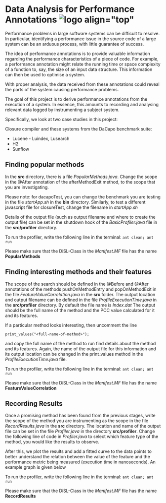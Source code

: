 # Data Analysis for Performance Annotations ![logo align="top"](https://github.com/IreneJacob/performance_annotations/blob/master/logo/logo_small.png)
Performance problems in large software systems can be difficult to resolve. In particular, identifying a performance issue in the source code of a large system can be an arduous process, with little guarantee of success.

The idea of performance annotations is to provide valuable information regarding the performance characteristics of a piece of code. For example, a performance annotation might relate the running time or space complexity of a function to, say, the size of an input data structure. This information can then be used to optimise a system.

With proper analysis, the data received from these annotations could reveal the parts of the system causing performance problems.

The goal of this project is to derive performance annotations from the execution of a system. In essence, this amounts to recording and analysing relevant data logged by instrumenting a subject system.

Specifically, we look at two case studies in this project:

Closure compiler and these systems from the DaCapo benchmark suite:
- Lucene - Luindex, Lusearch
- H2
- Sunflow

## Finding popular methods
In the **src** directory, there is a file *PopularMethods.java*. Change the scope in the @After annotation of the afterMethodExit method, to the scope that you are investigating.

Please note:  for dacapoTest, you can change the benchmark you are testing in the file *startApp.sh* in the **bin** directory. Similarly, to test a different javascript file for closureTest, change the filename in *startApp.sh*

Details of the output file (such as output filename and where to create the output file) can be set in the shutdown hook of the *BasicProfiler.java* file in the **src/profiler** directory.

To run the profiler, write the following line in the terminal:
``` ant clean; ant run ```

Please make sure that the DiSL-Class in the *Manifest.MF* file has the name **PopularMethods**

## Finding interesting methods and their features
The scope of the search should be defined in the @Before and @After annotations of the methods pushOnMethodEntry and popOnMethodExit  in the file *FeatureValueCorrelation.java* in the **src** folder. The output location and output filename can be defined in the file *ProfileExecutionTime.java* in the **src/profiler** directory. By default the file name is *Index.dat* The output should be the full name of the method and the PCC value calculated for it and its features.

If a particular method looks interesting, then uncomment the line
```
print_values("<full-name-of-method>");
```
and copy the full name of the method to run find details about the method and its features. Again, the name of the output file for this information and its output location can be changed in the print_values method in the *ProfileExecutionTime.java*  file.

To run the profiler, write the following line in the terminal:
``` ant clean; ant run ```

Please make sure that the DiSL-Class in the *Manifest.MF* file has the name **FeatureValueCorrelation**

## Recording Results
Once a promising method has been found from the previous stages, write the scope of the method you are instrumenting as the scope in the file *RecordResults.java* in the **src** directory. The location and name of the output file can be set in the file *Profiler.java* in the directory **src/profiler**. Change the following line of code in *Profiler.java* to select which feature type of the method, you would like the results to observe.

After this, we plot the results and add a fitted curve to the data points to better understand the relation between the value of the feature and the performance metric being measured (execution time in nanoseconds). An example graph is given below

To run the profiler, write the following line in the terminal:
``` ant clean; ant run ```

Please make sure that the DiSL-Class in the *Manifest.MF* file has the name **RecordResults**

<!-- ![graph]() -->
<!--
contains source code for instrumenting closure compiler

bin:

- 'plotGraphs.sh': bash script for making graphs using gnuplot.

  ```
    ./bin/plotGraphs.sh graph_name.png data.dat graph_title x_range y_range
  ```

- 'startApp.sh': starts the server, waits a second, starts the application
- 'startProfiler': starts the DiSL server plotGraphs.sh

js: contains javascript files taken from the internet to be passed as input to the closure compiler

lib: contains jar files required to run the DiSL server and the closure compiler.

logs: contains .dat files generated

src:

- dataStructures: contains files like 'KeyValuePairs.java' which are data structures used by the profiler to store feature value and execution time pairs.
- Profiler:

  - 'IntArgumentPrinter.java': prints details about the integer argument of a method to standard output.
  - 'ProfileData.java': a class which stores just the execution time (without any feature) in a .dat file
  - 'Profiler.java': a class which stores feature values and execution time pair in .dat files

- Other .java files in this folder: source code for instrumenting the closure compiler.

- The manifest contains the names of the disl classes that will be called by the disl server.

Please note: the ProfileData and Profiler files do not have to be specified in the manifest as they are not Disl classes (don't have disl annotations).

--------------------------------------------------------------------------------

## dacapoTest

contains source code for instrumenting DaCapo benchmarks.

bin:

- 'plotGraphs.sh': bash script for making graphs using gnuplot. results are stored in the directory graphs.

  ```
    ./bin/plotGraphs.sh graph_name.png data.dat graph_title x_range y_range
  ```

- 'startApp.sh': starts the server, waits a second, starts the application
- 'startProfiler': starts the DiSL server

avrora, lucene, h2, sunflow: contains data files generated by the profilers

lib: contains jar files required to run the DiSL server and the DaCapo benchmarks.

src:

- dataStructures: contains files like 'KeyValuePairs.java' which are data structures used by the profiler to store feature value and execution time pairs.
- profiler:

  - 'IntArgumentProcessor.java': prints details about the integer argument of a method to standard output.
  - 'ProfileExecutionTime.java': a class which stores just the execution time (without any feature) in a .dat file
  - 'ProfileWithFeature.java': a class which stores feature values and execution time pair in .dat files

- 'H2.java', 'Lucene.java', 'Sunflow.java': source code for instrumenting the respective benchmarks.

- The manifest contains the names of the disl classes that will be called by the disl server.

Please note: the ProfileWithFeature and ProfileExecutionTime files do not have to be specified in the manifest as they are not Disl classes (don't have disl annotations). -->
